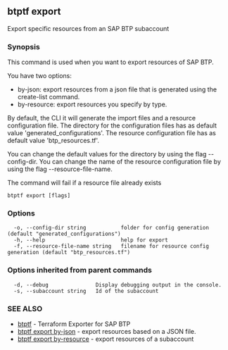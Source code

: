 ## btptf export

Export specific resources from an SAP BTP subaccount

### Synopsis


This command is used when you want to export resources of SAP BTP.

You have two options:

- by-json: export resources from a json file that is generated using the create-list command.
- by-resource: export resources you specify by type.

By default, the CLI it will generate the import files and a resource configuration file.
The directory for the configuration files has as default value 'generated_configurations'.
The resource configuration file has as default value 'btp_resources.tf'.

You can change the default values for the directory by using the flag --config-dir.
You can change the name of the resource configuration file by using the flag --resource-file-name.


The command will fail if a resource file already exists

```
btptf export [flags]
```

### Options

```
  -o, --config-dir string           folder for config generation (default "generated_configurations")
  -h, --help                        help for export
  -f, --resource-file-name string   filename for resource config generation (default "btp_resources.tf")
```

### Options inherited from parent commands

```
  -d, --debug               Display debugging output in the console.
  -s, --subaccount string   Id of the subaccount
```

### SEE ALSO

* [btptf](btptf.md)	 - Terraform Exporter for SAP BTP
* [btptf export by-json](btptf_export_by-json.md)	 - export resources based on a JSON file.
* [btptf export by-resource](btptf_export_by-resource.md)	 - export resources of a subaccount

